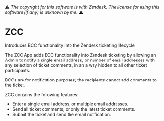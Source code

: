 :warning: *The copyright for this software is with Zendesk. The license for using this software (if any) is unknown by me.* :warning:

# ZCC
Introduces BCC functionality into the Zendesk ticketing lifecycle

The ZCC App adds BCC functionality into Zendesk ticketing by allowing an Admin to notify a single email address, or number of email addresses with any selection of ticket comments, in an a way hidden to all other ticket participants.

BCCs are for notification purposes; the recipients cannot add comments to the ticket.

ZCC contains the following features:

* Enter a single email address, or multiple email addresses.
* Send all ticket comments, or only the latest ticket comments.
* Submit the ticket and send the email notification.